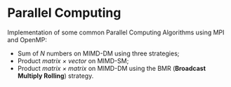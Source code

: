 # Parallel Computing

Implementation of some common Parallel Computing Algorithms using MPI and OpenMP:
- Sum of *N* numbers on MIMD-DM using three strategies;
- Product *matrix × vector* on MIMD-SM;
- Product *matrix × matrix* on MIMD-DM using the BMR (**Broadcast Multiply Rolling**) strategy.
